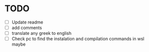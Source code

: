 # TODO
- [ ] Update readme
- [ ] add comments
- [ ] translate any greek to english
- [ ] Check pc to find the instalation and compilation commands in wsl maybe
